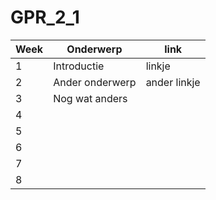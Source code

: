 # GPR_2_1
Week | Onderwerp | link
-----|-----------|------
1 | Introductie | linkje
2 | Ander onderwerp | ander linkje
3 | Nog wat anders | 
4 |
5 |
6 |
7 |
8 |
